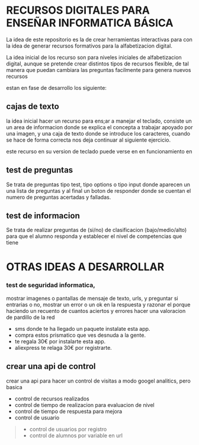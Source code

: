 # RECURSOS DIGITALES PARA ENSEÑAR INFORMATICA BÁSICA

La idea de este repositorio es la de crear herramientas interactivas para con la idea de
generar recursos formativos para la alfabetizacion digital.

La idea inicial de los recurso son para niveles iniciales de alfabetizacion digital, aunque se
pretende crear distintos tipos de recursos flexible, de tal manera que puedan cambiara las preguntas
facilmente para genera nuevos recursos

estan en fase de desarrollo los siguiente:

## cajas de texto

la idea inicial hacer un recurso para ens;ar a manejar el teclado, consiste un un area de informacion donde se explica el concepta a trabajar apoyado por una imagen, y una caja de texto donde se introduce los caracteres, cuando se hace de forma correcta nos deja continuar al siguiente ejercicio.

este recurso en su version de teclado puede verse en en funcionamiento en 

## test de preguntas

Se trata de preguntas tipo test, tipo options o tipo input donde aparecen un una lista de preguntas y al final un boton de responder donde se cuentan el numero de preguntas acertadas y falladas.

## test de informacion

Se trata de realizar preguntas de (si/no) de clasificacion (bajo/medio/alto) para que el alumno responda y establecer el nivel de competencias que tiene

# OTRAS IDEAS A DESARROLLAR

### test de seguridad informatica, 

mostrar imagenes o pantallas de mensaje de texto, urls, y preguntar si entrarias o no, 
mostrar un error o un ok en la respuesta y razonar el porque
haciendo un recuento de cuantos aciertos y errores
hacer una valoracion de pardillo de la red


- sms donde te ha llegado un paquete instalate esta app.
- compra estos prismatico que ves desnuda a la gente.
- te regala 30€ por instalarte esta app.
- aliexpress te relaga 30€ por registrarte.


## crear una api de control

crear una api para hacer un control de visitas a modo googel analitics, pero basica

- control de recursos realizados
- control de tiempo de realizacion para evaluacion de nivel
- control de tiempo de respuesta para mejora
- control de usuario
>- control de usuarios por registro
>- control de alumnos por variable en url

